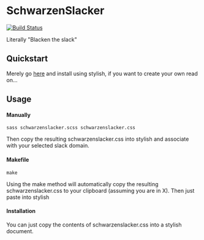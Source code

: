 # SchwarzenSlacker

[![Build
Status](https://travis-ci.org/joshuacox/SchwarzenSlacker.svg?branch=master)](https://travis-ci.org/joshuacox/SchwarzenSlacker)

Literally "Blacken the slack"

## Quickstart

Merely go
[here](https://userstyles.org/styles/141526/schwarzenslacker)
and install using stylish, if you want to create your own read on...

## Usage

#### Manually

```
sass schwarzenslacker.scss schwarzenslacker.css
```

Then copy the resulting schwarzenslacker.css into stylish and associate with your
selected slack domain.

#### Makefile

```
make
```

Using the make method will automatically copy the resulting schwarzenslacker.css to
your clipboard (assuming you are in X).  Then just paste into stylish

#### Installation

You can just copy the contents of schwarzenslacker.css into a stylish document.

